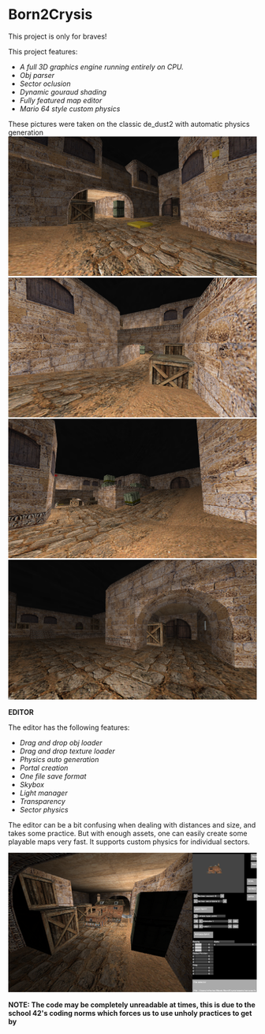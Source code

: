 
# Born2Crysis
This project is only for braves!

This project features:
* *A full 3D graphics engine running entirely on CPU.*
* *Obj parser*
* *Sector oclusion*
* *Dynamic gouraud shading*
* *Fully featured map editor*
* *Mario 64 style custom physics*

These pictures were taken on the classic de_dust2 with automatic physics generation
![GitHub Logo](/readme/2.png)
![GitHub Logo](/readme/1.png)
![GitHub Logo](/readme/3.png)
![GitHub Logo](/readme/4.png)

**EDITOR**

The editor has the following features:
* *Drag and drop obj loader*
* *Drag and drop texture loader*
* *Physics auto generation*
* *Portal creation*
* *One file save format*
* *Skybox*
* *Light manager*
* *Transparency*
* *Sector physics*

The editor can be a bit confusing when dealing with distances and size, and takes some practice.
But with enough assets, one can easily create some playable maps very fast.
It supports custom physics for individual sectors.

![GitHub Logo](/readme/5.png)

**NOTE: The code may be completely unreadable at times, this is due to the school 42's coding norms which forces us to use unholy practices to get by**
